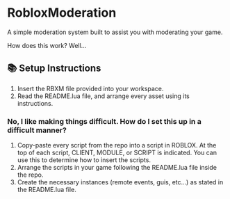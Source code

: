 # RobloxModeration
A simple moderation system built to assist you with moderating your game.

How does this work? Well...
## 📚 Setup Instructions
1. Insert the RBXM file provided into your workspace.
2. Read the README.lua file, and arrange every asset using its instructions.

### No, I like making things difficult. How do I set this up in a difficult manner?
1. Copy-paste every script from the repo into a script in ROBLOX. At the top of each script, CLIENT, MODULE, or SCRIPT is indicated. You can use this to determine how to insert the scripts.
2. Arrange the scripts in your game following the README.lua file inside the repo.
3. Create the necessary instances (remote events, guis, etc...) as stated in the README.lua file.
